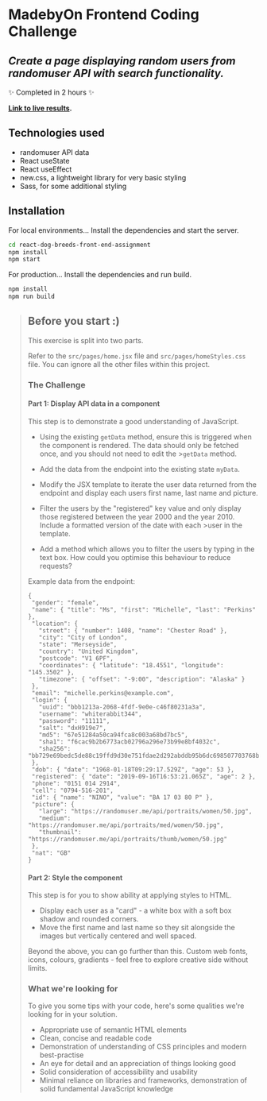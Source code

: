 # MadebyOn Frontend Coding Challenge
## _Create a page displaying random users from randomuser API with search functionality._
 ✨ Completed in 2 hours ✨
 
**[Link to live results](https://bykivi.com/random-user-search/).**

## Technologies used

- randomuser API data
- React useState
- React useEffect
- new.css, a lightweight library for very basic styling
- Sass, for some additional styling

## Installation

For local environments...
Install the dependencies and start the server.

```sh
cd react-dog-breeds-front-end-assignment
npm install
npm start
```

For production...
Install the dependencies and run build.
```sh
npm install
npm run build
```


>## Before you start :)
>
>This exercise is split into two parts.
>
>Refer to the `src/pages/home.jsx` file and `src/pages/homeStyles.css` file. You can ignore all the other files within this project.
>
>### The Challenge
>
>#### Part 1: Display API data in a component
>
>This step is to demonstrate a good understanding of JavaScript.
>
>- Using the existing `getData` method, ensure this is triggered when the component is rendered. The data should only be fetched once, and you should not need to edit the >`getData` method.
>- Add the data from the endpoint into the existing state `myData`.
>- Modify the JSX template to iterate the user data returned from the endpoint and display each users first name, last name and picture.
>
>- Filter the users by the "registered" key value and only display those registered between the year 2000 and the year 2010. Include a formatted version of the date with each >user in the template.
>- Add a method which allows you to filter the users by typing in the text box. How could you optimise this behaviour to reduce requests?
>
>Example data from the endpoint:
>
>```
>{
>  "gender": "female",
>  "name": { "title": "Ms", "first": "Michelle", "last": "Perkins" },
>  "location": {
>    "street": { "number": 1408, "name": "Chester Road" },
>    "city": "City of London",
>    "state": "Merseyside",
>    "country": "United Kingdom",
>    "postcode": "V1 6PF",
>    "coordinates": { "latitude": "18.4551", "longitude": "145.3502" },
>    "timezone": { "offset": "-9:00", "description": "Alaska" }
>  },
>  "email": "michelle.perkins@example.com",
>  "login": {
>    "uuid": "bbb1213a-2068-4fdf-9e0e-c46f80231a3a",
>    "username": "whiterabbit344",
>    "password": "11111",
>    "salt": "dxH919e7",
>    "md5": "67e51284a50ca94fca8c003a68bd7bc5",
>    "sha1": "f6cac9b2b6773acb02796a296e73b99e8bf4032c",
>    "sha256": "bb729e69bedc5de88c19ffd9d30e751fdae2d292abddb95b6dc698507703768b"
>  },
>  "dob": { "date": "1968-01-18T09:29:17.529Z", "age": 53 },
>  "registered": { "date": "2019-09-16T16:53:21.065Z", "age": 2 },
>  "phone": "0151 014 2914",
>  "cell": "0794-516-201",
>  "id": { "name": "NINO", "value": "BA 17 03 80 P" },
>  "picture": {
>    "large": "https://randomuser.me/api/portraits/women/50.jpg",
>    "medium": "https://randomuser.me/api/portraits/med/women/50.jpg",
>    "thumbnail": "https://randomuser.me/api/portraits/thumb/women/50.jpg"
>  },
>  "nat": "GB"
>}
>```
>
>#### Part 2: Style the component
>
>This step is for you to show ability at applying styles to HTML.
>
>- Display each user as a "card" - a white box with a soft box shadow and rounded corners.
>- Move the first name and last name so they sit alongside the images but vertically centered and well spaced.
>
>Beyond the above, you can go further than this. Custom web fonts, icons, colours, gradients - feel free to explore creative side without limits.
>
>### What we're looking for
>
>To give you some tips with your code, here's some qualities we're looking for in your solution.
>
>- Appropriate use of semantic HTML elements
>- Clean, concise and readable code
>- Demonstration of understanding of CSS principles and modern best-practise
>- An eye for detail and an appreciation of things looking good
>- Solid consideration of accessibility and usability
>- Minimal reliance on libraries and frameworks, demonstration of solid fundamental JavaScript knowledge
